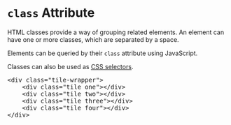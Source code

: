 # `class` Attribute

HTML classes provide a way of grouping related elements. An element can have one or more classes, which are separated by a space.

Elements can be queried by their `class` attribute using JavaScript.

Classes can also be used as [CSS selectors](#CSS/CSS_Selector).

<pre>
&lt;div <span class="highlight">class="tile-wrapper"</span>&gt;
	&lt;div <span class="highlight">class="tile one"</span>&gt;&lt;/div&gt;
	&lt;div <span class="highlight">class="tile two"</span>&gt;&lt;/div&gt;
	&lt;div <span class="highlight">class="tile three"</span>&gt;&lt;/div&gt;
	&lt;div <span class="highlight">class="tile four"</span>&gt;&lt;/div&gt;
&lt;/div&gt;
</pre>